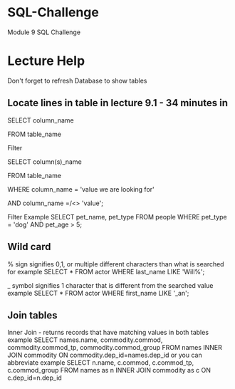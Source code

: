 # SQL-Challenge
Module 9 SQL Challenge

# Lecture Help
Don't forget to refresh Database to show tables

## Locate lines in table in lecture 9.1 - 34 minutes in

  SELECT column_name
  
  FROM table_name

  Filter
  
  SELECT column(s)_name
  
  FROM table_name
  
  WHERE column_name = 'value we are looking for'
  
  AND column_name =/<> 'value';

  Filter Example
    SELECT pet_name, pet_type
    FROM people
    WHERE pet_type = 'dog'
    AND pet_age > 5;

## Wild card 
% sign signifies 0,1, or multiple different characters than what is searched for
  example
    SELECT *
    FROM actor
    WHERE last_name LIKE 'Will%';

  _ symbol signifies 1 character that is different from the searched value
  example
    SELECT *
    FROM actor
    WHERE first_name LIKE '_an';

## Join tables
  Inner Join - returns records that have matching values in both tables
  example
    SELECT names.name, commodity.commod, commodity.commod_tp, commodity.commod_group
    FROM names
    INNER JOIN commodity ON 
    commodity.dep_id=names.dep_id
 or you can abbreviate
 example
    SELECT n.name, c.commod, c.commod_tp, c.commod_group
    FROM names as n
    INNER JOIN commodity as c ON 
    c.dep_id=n.dep_id
